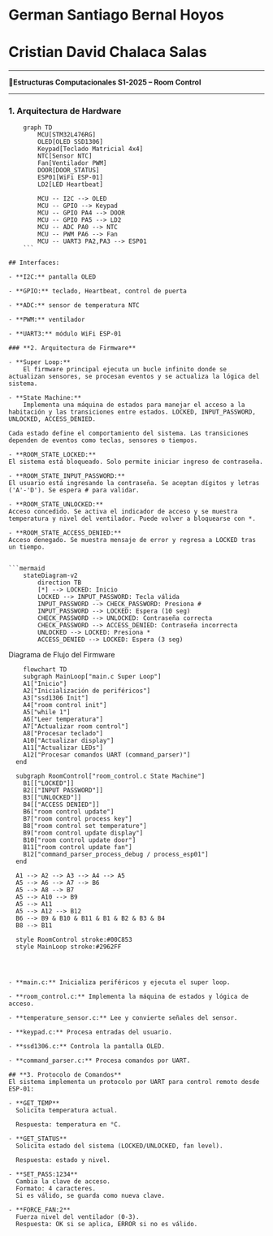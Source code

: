 # German Santiago Bernal Hoyos
# Cristian David Chalaca Salas

---

**🚀Estructuras Computacionales S1-2025 – Room Control**

---
### **1. Arquitectura de Hardware**

```mermaid
    graph TD
        MCU[STM32L476RG]
        OLED[OLED SSD1306]
        Keypad[Teclado Matricial 4x4]
        NTC[Sensor NTC]
        Fan[Ventilador PWM]
        DOOR[DOOR_STATUS]
        ESP01[WiFi ESP-01]
        LD2[LED Heartbeat]
    
        MCU -- I2C --> OLED
        MCU -- GPIO --> Keypad
        MCU -- GPIO PA4 --> DOOR
        MCU -- GPIO PA5 --> LD2
        MCU -- ADC PA0 --> NTC
        MCU -- PWM PA6 --> Fan
        MCU -- UART3 PA2,PA3 --> ESP01
    ```

## Interfaces:

- **I2C:** pantalla OLED

- **GPIO:** teclado, Heartbeat, control de puerta

- **ADC:** sensor de temperatura NTC

- **PWM:** ventilador

- **UART3:** módulo WiFi ESP-01

### **2. Arquitectura de Firmware**

- **Super Loop:**
    El firmware principal ejecuta un bucle infinito donde se actualizan sensores, se procesan eventos y se actualiza la lógica del sistema.

- **State Machine:**
    Implementa una máquina de estados para manejar el acceso a la habitación y las transiciones entre estados. LOCKED, INPUT_PASSWORD, UNLOCKED, ACCESS_DENIED.

Cada estado define el comportamiento del sistema. Las transiciones dependen de eventos como teclas, sensores o tiempos.

- **ROOM_STATE_LOCKED:**
El sistema está bloqueado. Solo permite iniciar ingreso de contraseña.

- **ROOM_STATE_INPUT_PASSWORD:**
El usuario está ingresando la contraseña. Se aceptan dígitos y letras ('A'-'D'). Se espera # para validar.

- **ROOM_STATE_UNLOCKED:**
Acceso concedido. Se activa el indicador de acceso y se muestra temperatura y nivel del ventilador. Puede volver a bloquearse con *.

- **ROOM_STATE_ACCESS_DENIED:**
Acceso denegado. Se muestra mensaje de error y regresa a LOCKED tras un tiempo.


```mermaid
    stateDiagram-v2
        direction TB
        [*] --> LOCKED: Inicio
        LOCKED --> INPUT_PASSWORD: Tecla válida
        INPUT_PASSWORD --> CHECK_PASSWORD: Presiona #
        INPUT_PASSWORD --> LOCKED: Espera (10 seg)
        CHECK_PASSWORD --> UNLOCKED: Contraseña correcta
        CHECK_PASSWORD --> ACCESS_DENIED: Contraseña incorrecta
        UNLOCKED --> LOCKED: Presiona *
        ACCESS_DENIED --> LOCKED: Espera (3 seg)
```

Diagrama de Flujo del Firmware
```mermaid
    flowchart TD
    subgraph MainLoop["main.c Super Loop"]
    A1["Inicio"]
    A2["Inicialización de periféricos"]
    A3["ssd1306 Init"]
    A4["room control init"]
    A5["while 1"]
    A6["Leer temperatura"]
    A7["Actualizar room control"]
    A8["Procesar teclado"]
    A10["Actualizar display"]
    A11["Actualizar LEDs"]
    A12["Procesar comandos UART (command_parser)"]
  end

  subgraph RoomControl["room_control.c State Machine"]
    B1[["LOCKED"]]
    B2[["INPUT PASSWORD"]]
    B3[["UNLOCKED"]]
    B4[["ACCESS DENIED"]]
    B6["room control update"]
    B7["room control process key"]
    B8["room control set temperature"]
    B9["room control update display"]
    B10["room control update door"]
    B11["room control update fan"]
    B12["command_parser_process_debug / process_esp01"]
  end

  A1 --> A2 --> A3 --> A4 --> A5
  A5 --> A6 --> A7 --> B6
  A5 --> A8 --> B7
  A5 --> A10 --> B9
  A5 --> A11
  A5 --> A12 --> B12
  B6 --> B9 & B10 & B11 & B1 & B2 & B3 & B4
  B8 --> B11

  style RoomControl stroke:#00C853
  style MainLoop stroke:#2962FF
  



- **main.c:** Inicializa periféricos y ejecuta el super loop.

- **room_control.c:** Implementa la máquina de estados y lógica de acceso.

- **temperature_sensor.c:** Lee y convierte señales del sensor.

- **keypad.c:** Procesa entradas del usuario.

- **ssd1306.c:** Controla la pantalla OLED.

- **command_parser.c:** Procesa comandos por UART.

## **3. Protocolo de Comandos**
El sistema implementa un protocolo por UART para control remoto desde ESP-01:

- **GET_TEMP**
  Solicita temperatura actual.

  Respuesta: temperatura en °C.

- **GET_STATUS**
  Solicita estado del sistema (LOCKED/UNLOCKED, fan level).

  Respuesta: estado y nivel.

- **SET_PASS:1234**
  Cambia la clave de acceso.
  Formato: 4 caracteres.
  Si es válido, se guarda como nueva clave.

- **FORCE_FAN:2**
  Fuerza nivel del ventilador (0-3).
  Respuesta: OK si se aplica, ERROR si no es válido.